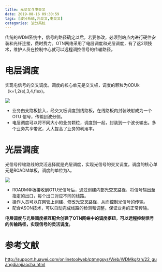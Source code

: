 ```yaml
---
title: 光交叉与电交叉
date: 2019-08-16 09:30:59
tags: [波分系统,光交叉,电交叉]
categories: 波分系统
---
```

<meta name="referrer" content="no-referrer" />

传统的WDM系统中，信号的路径确定以后，若要修改，必须到站点内进行硬件安装和光纤连接，费时费力。OTN网络采用了电层调度和光层调度，有了这2项技术，维护人员在控制中心就可以远程调控信号的传输路径。

# 电层调度

实现电信号的交叉调度。调度的核心单元是交叉板，调度的颗粒为ODUk（k=1,2(e),3,4,flex)。

![](http://ww1.sinaimg.cn/large/006eDJDNly1g619o5xuxpj30lt07ugn6.jpg)


* 业务由支路板接入，经交叉板调度到线路板，在线路板内封装映射成为一个OTU 信号，传输到波分侧。
* 电层调度可以将不同大小的业务颗粒，调度到一起，封装到一个波长输出。多个业务共享带宽，大大提高了业务的利用率。


# 光层调度

光信号传输路线的灵活选择就是光层调度，实现光信号的交叉调度。调度的核心单元是ROADM单板，调度的单位为λ。

![](http://ww1.sinaimg.cn/large/006eDJDNly1g619q2zlhrj30ms09rgng.jpg)

* ROADM单板接收到OTU光信号后，通过创建内部光交叉路径，将信号输出至指定的出口，每个出口对应不同的线路。
* 操作人员可以在网管上创建、修改光交叉路径，从而控制光信号的传输。
* 配合ASON技术，可以自动完成线路的检测和调整，保证业务的正常传输。



**电层调度与光层调度相互配合创建了OTN网络中的调度枢纽，可以远程控制信号的传输路径，实现信号的灵活调度。**

# 参考文献
http://support.huawei.com/onlinetoolweb/ptmngsys/Web/WDMkg/zh/22_guangdianjiaocha.html